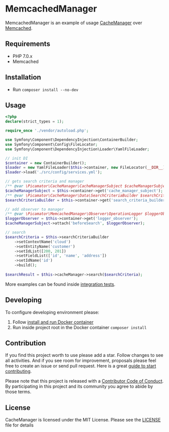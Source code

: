 MemcachedManager
================

MemcachedManager is an example of usage [CacheManager](https://github.com/picamator/CacheManager) over [Memcached](https://memcached.org/).

Requirements
------------
* PHP 7.0.x
* Memcached

Installation
------------
* Run `composer install --no-dev`

Usage
-----

```php
<?php
declare(strict_types = 1);

require_once './vendor/autoload.php';

use Symfony\Component\DependencyInjection\ContainerBuilder;
use Symfony\Component\Config\FileLocator;
use Symfony\Component\DependencyInjection\Loader\YamlFileLoader;

// init DI
$container = new ContainerBuilder();
$loader = new YamlFileLoader($this->container, new FileLocator(__DIR__));
$loader->load('./src/config/services.yml');

// gets search criteria and manager
/** @var \Picamator\CacheManager\CacheManagerSubject $cacheManagerSubject */
$cacheManagerSubject = $this->container->get('cache_manager_subject');
/** @var \Picamator\CacheManager\Data\SearchCriteriaBuilder $searchCriteriaBuilder */
$searchCriteriaBuilder = $this->container->get('search_criteria_builder');

// add observer to manager
/** @var \Picamator\MemcachedManager\Observer\OperationLogger $loggerObserver */
$loggerObserver = $this->container->get('logger_observer');
$cacheManagerSubject->attach('beforeSearch', $loggerObserver);

// search
$searchCriteria = $this->searchCriteriaBuilder
    ->setContextName('cloud')
    ->setEntityName('customer')
    ->setIdList([200, 201])
    ->setFieldList(['id', 'name', 'address'])
    ->setIdName('id')
    ->build();
    
$searchResult = $this->cacheManager->search($searchCriteria);

```

More examples can be found inside [integration tests](dev/test/integration/src).

Developing
----------
To configure developing environment please:

1. Follow [install and run Docker container](dev/docker/README.md)
2. Run inside project root in the Docker container `composer install` 

Contribution
------------
If you find this project worth to use please add a star. Follow changes to see all activities.
And if you see room for improvement, proposals please feel free to create an issue or send pull request.
Here is a great [guide to start contributing](https://guides.github.com/activities/contributing-to-open-source/).

Please note that this project is released with a [Contributor Code of Conduct](http://contributor-covenant.org/version/1/4/).
By participating in this project and its community you agree to abide by those terms.

License
-------
CacheManager is licensed under the MIT License. Please see the [LICENSE](LICENSE.txt) file for details
